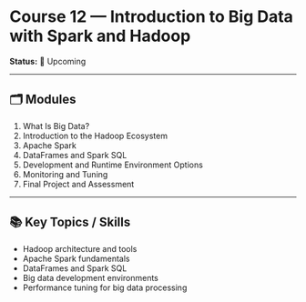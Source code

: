 # Course 12 — Introduction to Big Data with Spark and Hadoop

**Status:** 📅 Upcoming  

---

## 🗂 Modules
1. What Is Big Data?  
2. Introduction to the Hadoop Ecosystem  
3. Apache Spark  
4. DataFrames and Spark SQL  
5. Development and Runtime Environment Options  
6. Monitoring and Tuning  
7. Final Project and Assessment  

---

## 📚 Key Topics / Skills
- Hadoop architecture and tools  
- Apache Spark fundamentals  
- DataFrames and Spark SQL  
- Big data development environments  
- Performance tuning for big data processing

